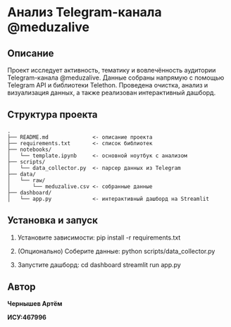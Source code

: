 # Анализ Telegram-канала @meduzalive

## Описание
Проект исследует активность, тематику и вовлечённость аудитории Telegram-канала @meduzalive. Данные собраны напрямую с помощью Telegram API и библиотеки Telethon. Проведена очистка, анализ и визуализация данных, а также реализован интерактивный дашборд.

## Структура проекта
```
.
├── README.md              <- описание проекта
├── requirements.txt       <- список библиотек
├── notebooks/
│   └── template.ipynb     <- основной ноутбук с анализом
├── scripts/
│   └── data_collector.py  <- парсер данных из Telegram
├── data/
│   └── raw/
│       └── meduzalive.csv <- собранные данные
├── dashboard/
│   └── app.py             <- интерактивный дашборд на Streamlit
```

## Установка и запуск

1. Установите зависимости:
pip install -r requirements.txt

2. (Опционально) Соберите данные:
python scripts/data_collector.py

3. Запустите дашборд:
cd dashboard
streamlit run app.py

## Автор 
**Чернышев Артём**

**ИСУ:467996**
